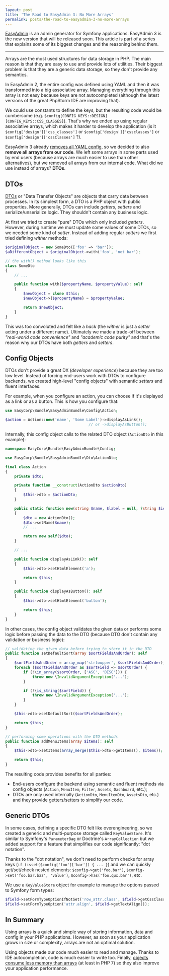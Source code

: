 ```yaml
---
layout: post
title: 'The Road to EasyAdmin 3: No More Arrays'
permalink: posts/the-road-to-easyadmin-3-no-more-arrays
---
```


[EasyAdmin][1] is an admin generator for Symfony applications. EasyAdmin 3 is
the new version that will be released soon. This article is part of a series
that explains some of its biggest changes and the reasoning behind them.

-----

Arrays are the most used structures for data storage in PHP. The main reason is
that they are easy to use and provide lots of utilities. Their biggest problem
is that they are a generic data storage, so they don't provide any semantics.

In EasyAdmin 2, the entire config was defined using YAML and then it was
transformed into a big associative array. Managing everything through this array
is not easy because keys are not autocompleted (although the latest versions of
the great PhpStorm IDE are improving that).

We could use constants to define the keys, but the resulting code would be
cumbersome (e.g. `$config[CONFIG_KEYS::DESIGN][CONFIG_KEYS::CSS_CLASSES]`).
That's why we ended up using regular associative arrays, which makes it harder
to develop the application (is it `$config['design']['css_classes']` or
`$config['design']['cssclasses']` or `$config['design']['cssClasses']` ?).

EasyAdmin 3 already [removes all YAML config][1], so we decided to also **remove
all arrays from our code**. We left some arrays in some parts used by end users
(because arrays are much easier to use than other alternatives), but we removed
all arrays from our internal code. What did we use instead of arrays? **DTOs**.

DTOs
----

[DTOs][2] or "Data Transfer Objects" are objects that carry data between
processes. In its simplest form, a DTO is a PHP object with public properties.
More generally, DTOs can include *getters*, *setters* and serialize/unserialize
logic. They shouldn't contain any business logic.

At first we tried to create "pure" DTOs which only included *getters*. However,
during runtime we must update some values of some DTOs, so we needed some kind
of *setter*. Instead of adding regular *setters* we first tried defining
*wither* methods:

```php
$originalObject = new SomeDto(['foo' => 'bar']);
$aDifferentObject = $originalObject->with('foo', 'not bar');

// the with() method looks like this
class SomeDto
{
    // ...

    public function with($propertyName, $propertyValue): self
    {
        $newObject = clone $this;
        $newObject->{$propertyName} = $propertyValue;

        return $newObject;
    }
}
```

This was too convoluted and felt like a *hack* (the *wither* is just a *setter*
acting under a different name). Ultimately we made a trade-off between
*"real-world code convenience"* and *"academic code purity"* and that's the
reason why our DTOs have both *getters* and *setters*.

Config Objects
--------------

DTOs don't provide a great DX (*developer experience*) because they are too low
level. Instead of forcing end-users work with DTOs to configure backends, we
created high-level "config objects" with semantic *setters* and fluent
interfaces.

For example, when you configure an action, you can choose if it's displayed as
a link or as a button. This is how you configure that:

```php
use EasyCorp\Bundle\EasyAdminBundle\Config\Action;

$action = Action::new('name', 'Some Label')->displayAsLink();
                                     // or ->displayAsButton();
```

Internally, this config object calls to the related DTO object (`ActionDto`
in this example):

```php
namespace EasyCorp\Bundle\EasyAdminBundle\Config;

use EasyCorp\Bundle\EasyAdminBundle\Dto\ActionDto;

final class Action
{
    private $dto;

    private function __construct(ActionDto $actionDto)
    {
        $this->dto = $actionDto;
    }

    public static function new(string $name, $label = null, ?string $icon = null): self
    {
        $dto = new ActionDto();
        $dto->setName($name);
        // ...

        return new self($dto);
    }

    // ...

    public function displayAsLink(): self
    {
        $this->dto->setHtmlElement('a');

        return $this;
    }

    public function displayAsButton(): self
    {
        $this->dto->setHtmlElement('button');

        return $this;
    }
}
```

In other cases, the config object validates the given data or performs some logic
before passing the data to the DTO (because DTO don't contain any validation or
business logic):

```php
// validating the given data before trying to store it in the DTO
public function setDefaultSort(array $sortFieldsAndOrder): self
{
    $sortFieldsAndOrder = array_map('strtoupper', $sortFieldsAndOrder);
    foreach ($sortFieldsAndOrder as $sortField => $sortOrder) {
        if (!\in_array($sortOrder, ['ASC', 'DESC'])) {
            throw new \InvalidArgumentException('...');
        }

        if (!\is_string($sortField)) {
            throw new \InvalidArgumentException('...');
        }
    }

    $this->dto->setDefaultSort($sortFieldsAndOrder);

    return $this;
}

// performing some operations with the DTO methods
public function addMenuItems(array $items): self
{
    $this->dto->setItems(array_merge($this->dto->getItems(), $items));

    return $this;
}
```

The resulting code provides benefits for all parties:

* End-users configure the backend using semantic and fluent methods via
  config objects (`Action`, `MenuItem`, `Filter`, `Assets`, `Dashboard`, etc.);
* DTOs are only used internally (`ActionDto`, `MenuItemDto`, `AssetsDto`, etc.)
  and they provide getters/setters to simplify our code.

Generic DTOs
------------

In some cases, defining a specific DTO felt like overengineering, so we created
a generic and multi-purpose storage called `KeyValueStore`. It's similar to
Symfony's `ParameterBag` or Doctrine's `ArrayCollection` but we added support
for a feature that simplifies our code significantly: "dot notation".

Thanks to the "dot notation", we don't need to perform checks for array keys
(`if (isset($config['foo']['bar']) { ... }`) and we can quickly get/set/check
nested elements: `$config->get('foo.bar')`, `$config->set('foo.bar.baz', 'value')`,
`$config->has('foo.qux.bar')`, etc.

We use a `KeyValueStore` object for example to manage the options passed to
Symfony form types:

```php
$field->setFormTypeOptionIfNotSet('row_attr.class', $field->getCssClass());
$field->setFormTypeOption('attr.align', $field->getTextAlign());
```

In Summary
----------

Using arrays is a quick and simple way of storing information, data and config
in your PHP applications. However, as soon as your application grows in size or
complexity, arrays are not an optimal solution.

Using objects made our code much easier to read and manage. Thanks to IDE
autocompletion, code is much easier to write too. Finally,
[objects consume less memory than arrays][3] (at least in PHP 7) so they also
improve your application performance.

[1]: /posts/the-road-to-easyadmin-3-no-more-yaml.md
[2]: https://en.wikipedia.org/wiki/Data_transfer_object
[3]: https://steemit.com/php/@crell/php-use-associative-arrays-basically-never
